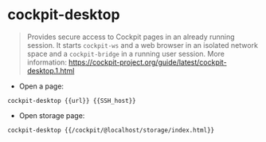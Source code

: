 # cockpit-desktop

> Provides secure access to Cockpit pages in an already running session.
> It starts `cockpit-ws` and a web browser in an isolated network space and a `cockpit-bridge` in a running user session.
> More information: <https://cockpit-project.org/guide/latest/cockpit-desktop.1.html>

- Open a page:

`cockpit-desktop {{url}} {{SSH_host}}`

- Open storage page:

`cockpit-desktop {{/cockpit/@localhost/storage/index.html}}`
